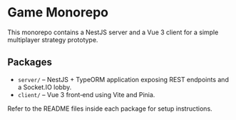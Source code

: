 # Game Monorepo

This monorepo contains a NestJS server and a Vue 3 client for a simple multiplayer strategy prototype.

## Packages

- `server/` – NestJS + TypeORM application exposing REST endpoints and a Socket.IO lobby.
- `client/` – Vue 3 front‑end using Vite and Pinia.

Refer to the README files inside each package for setup instructions.

